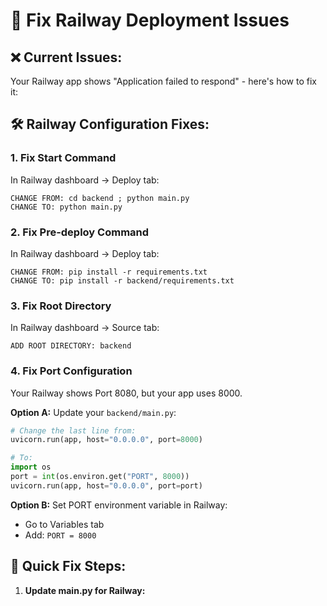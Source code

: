 # 🔧 Fix Railway Deployment Issues

## ❌ **Current Issues:**
Your Railway app shows "Application failed to respond" - here's how to fix it:

## 🛠️ **Railway Configuration Fixes:**

### **1. Fix Start Command**
In Railway dashboard → Deploy tab:
```
CHANGE FROM: cd backend ; python main.py
CHANGE TO: python main.py
```

### **2. Fix Pre-deploy Command**
In Railway dashboard → Deploy tab:
```
CHANGE FROM: pip install -r requirements.txt  
CHANGE TO: pip install -r backend/requirements.txt
```

### **3. Fix Root Directory**
In Railway dashboard → Source tab:
```
ADD ROOT DIRECTORY: backend
```

### **4. Fix Port Configuration**
Your Railway shows Port 8080, but your app uses 8000. 

**Option A:** Update your `backend/main.py`:
```python
# Change the last line from:
uvicorn.run(app, host="0.0.0.0", port=8000)

# To:
import os
port = int(os.environ.get("PORT", 8000))
uvicorn.run(app, host="0.0.0.0", port=port)
```

**Option B:** Set PORT environment variable in Railway:
- Go to Variables tab
- Add: `PORT = 8000`

## 🚀 **Quick Fix Steps:**

1. **Update main.py for Railway:**